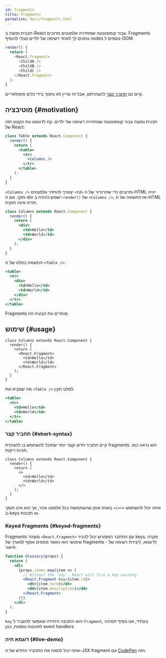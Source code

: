 ```yaml
---
id: fragments
title: Fragments
permalink: docs/fragments.html
---
```


תבנית נפוצה ב-React עבור קומפוננטה שמחזירה אלמנטים מרובים. Fragments נותנים לך לאחד רשימה של ילדים מבלי להוסיף nodes נוספים ל-DOM.

```js
render() {
  return (
    <React.Fragment>
      <ChildA />
      <ChildB />
      <ChildC />
    </React.Fragment>
  );
}
```

קיים גם [תחביר קצר](#short-syntax) להצהרתם, אבל זה עדיין לא נתמך בידי כלים פופולאריים.

## מוטיבציה {#motivation}

תבנית נפוצה עבור קומפוננטה שמחזירה רשימה של ילדים. קח לדוגמא את הקטע הזה של React:

```jsx
class Table extends React.Component {
  render() {
    return (
      <table>
        <tr>
          <Columns />
        </tr>
      </table>
    );
  }
}
```

`<Columns />` יצטרך להחזיר אלמנטים `<td>` מרובים כדי שהרנדור של ה-HTML יהיה חוקי. אם ה-div ישמש כהורה ב-`render()` של `<Columns />`, אז התוצאה של ה-HTML תהיה אינה חוקית.

```jsx
class Columns extends React.Component {
  render() {
    return (
      <div>
        <td>Hello</td>
        <td>World</td>
      </div>
    );
  }
}
```

התוצאה בפלט של ה-`<Table />`:

```jsx
<table>
  <tr>
    <div>
      <td>Hello</td>
      <td>World</td>
    </div>
  </tr>
</table>
```

Fragments פותרים את הבעיה הזו.

## שימוש {#usage}

```jsx{4,7}
class Columns extends React.Component {
  render() {
    return (
      <React.Fragment>
        <td>Hello</td>
        <td>World</td>
      </React.Fragment>
    );
  }
}
```

מה שמביא את `<Table />` לפלט תקין.

```jsx
<table>
  <tr>
    <td>Hello</td>
    <td>World</td>
  </tr>
</table>
```

### תחביר קצר {#short-syntax}

קיים תחביר חדש וקצר יותר שתוכל להשתמש בו להצהרת fragments. הוא נראה כמו תגיות ריקות.

```jsx{4,7}
class Columns extends React.Component {
  render() {
    return (
      <>
        <td>Hello</td>
        <td>World</td>
      </>
    );
  }
}
```

אתה יכול להשתמש `<></>` באותו אופן שהשתמשת בכל אלמנט אחר, אך הוא אינו תומך ב-keys או תכונות.

### Keyed Fragments {#keyed-fragments}

Fragments מוצהר `<React.Fragment>` עם התחבר המפורש יכול להכיר keys. מקרה שימושי הוא כאשר ממפים אוסף למערך של fragments - לדוגמא, ליצירת רשימה של תיאור.

```jsx
function Glossary(props) {
  return (
    <dl>
      {props.items.map(item => (
        // Without the `key`, React will fire a key warning
        <React.Fragment key={item.id}>
          <dt>{item.term}</dt>
          <dd>{item.description}</dd>
        </React.Fragment>
      ))}
    </dl>
  );
}
```

`key` הוא התכונה היחידה שאפשר להעביר ל-`Fragment`, בעתיד, אנו נוסיף תמיכה לתכונות נוספות, כגון event handlers.

### דוגמא חיה {#live-demo}

אתה יכול לנסות את התחביר החדש של ה-JSX fragment עם [CodePen](https://codepen.io/reactjs/pen/VrEbjE?editors=1000) הזה.
